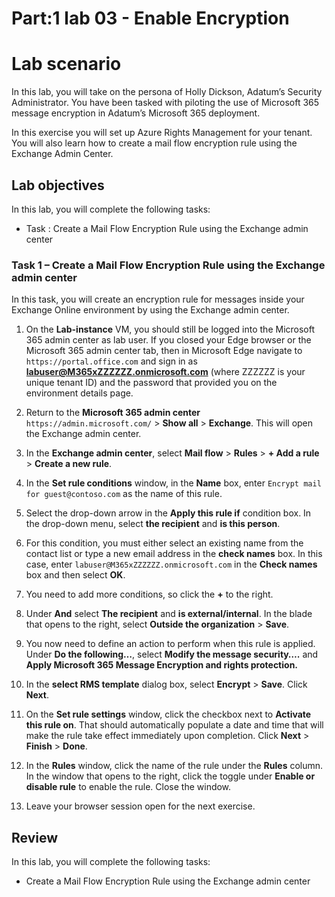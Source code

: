 # Part:1 lab 03 - Enable Encryption

# Lab scenario

In this lab, you will take on the persona of Holly Dickson, Adatum’s Security Administrator. You have been tasked with piloting the use of Microsoft 365 message encryption in Adatum’s Microsoft 365 deployment.

In this exercise you will set up Azure Rights Management for your tenant. You will also learn how to create a mail flow encryption rule using the Exchange Admin Center.

## Lab objectives

In this lab, you will complete the following tasks:

+ Task : Create a Mail Flow Encryption Rule using the Exchange admin center

### Task 1 – Create a Mail Flow Encryption Rule using the Exchange admin center

In this task, you will create an encryption rule for messages inside your Exchange Online environment by using the Exchange admin center. 

1. On the **Lab-instance** VM, you should still be logged into the Microsoft 365 admin center as lab user. If you closed your Edge browser or the Microsoft 365 admin center tab, then in Microsoft Edge navigate to `https://portal.office.com` and sign in as **labuser@M365xZZZZZZ.onmicrosoft.com** (where ZZZZZZ is your unique tenant ID) and the password that provided you on the environment details page. 

1. Return to the **Microsoft 365 admin center** `https://admin.microsoft.com/` > **Show all** > **Exchange**. This will open the Exchange admin center.

1. In the **Exchange admin center**, select **Mail flow** > **Rules** > **+ Add a rule** > **Create a new rule**.

1. In the **Set rule conditions** window, in the **Name** box, enter `Encrypt mail for guest@contoso.com` as the name of this rule.

1. Select the drop-down arrow in the **Apply this rule if** condition box. In the drop-down menu, select **the recipient** and **is this person**. 

1. For this condition, you must either select an existing name from the contact list or type a new email address in the **check names** box. In this case, enter `labuser@M365xZZZZZZ.onmicrosoft.com` in the **Check names** box and then select **OK**.

1. You need to add more conditions, so click the **+** to the right.

1. Under **And** select **The recipient** and **is external/internal**. In the blade that opens to the right, select **Outside the organization** > **Save**.

1. You now need to define an action to perform when this rule is applied. Under **Do the following…**, select **Modify the message security….** and **Apply Microsoft 365 Message Encryption and rights protection.**

1. In the **select RMS template** dialog box, select **Encrypt** > **Save**. Click **Next**.
1. On the **Set rule settings** window, click the checkbox next to **Activate this rule on**. That should automatically populate a date and time that will make the rule take effect immediately upon completion. Click **Next** > **Finish** > **Done**.
1. In the **Rules** window, click the name of the rule under the **Rules** column. In the window that opens to the right, click the toggle under **Enable or disable rule** to enable the rule. Close the window.
1. Leave your browser session open for the next exercise.

## Review
In this lab, you will complete the following tasks:
+ Create a Mail Flow Encryption Rule using the Exchange admin center
